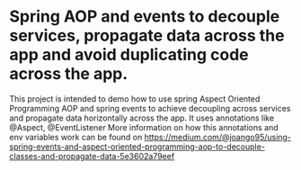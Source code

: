 # Spring AOP and events to decouple services, propagate data across the app and avoid duplicating code across the app.

This project is intended to demo how to use spring Aspect Oriented Programming AOP and spring events to achieve decoupling across services and propagate data horizontally across the app.
It uses annotations like @Aspect, @EventListener
More information on how this annotations and env variables work can be found on https://medium.com/@joango95/using-spring-events-and-aspect-oriented-programming-aop-to-decouple-classes-and-propagate-data-5e3602a79eef
